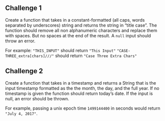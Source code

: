 ## Challenge 1
Create a function that takes in a constant-formatted (all caps, 
words separated by underscores) string and returns the string 
in “title case”. The function should remove all non alphanumeric
characters and replace them with spaces. But no spaces at the end
of the result. A `null` input should throw an error.

For example:
`"THIS_INPUT"` should return `"This Input"`
`"CASE-THREE_extra[chars]///"` should return `"Case Three Extra Chars"`


## Challenge 2
Create a function that takes in a timestamp and returns a String 
that is the input timestamp formatted as the the month, the day,
and the full year. If no timestamp is given the function
should return today’s date. If the input is null, an error should be
thrown.

For example, passing a unix epoch time `1499144400` in seconds
would return `"July 4, 2017"`. 

